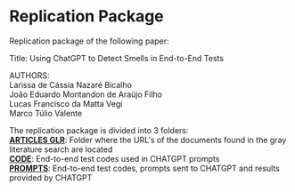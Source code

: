 # Replication Package

Replication package of the following paper:

Title:
Using ChatGPT to Detect Smells in End-to-End Tests

AUTHORS: </br>
Larissa de Cássia Nazaré Bicalho </br>
João Eduardo Montandon de Araújo Filho </br>
Lucas Francisco da Matta Vegi   
Marco Túlio Valente

The replication package is divided into 3 folders: </br>
[**ARTICLES GLR**](https://github.com/larissabicalho/mantis-cypress/tree/main/ARTICLES%20GLR): Folder where the URL's of the documents found in the gray literature search are located </br>
[**CODE**](https://github.com/larissabicalho/mantis-cypress/tree/main/CODE): End-to-end test codes used in CHATGPT prompts </br>
[**PROMPTS**](https://github.com/larissabicalho/mantis-cypress/tree/main/PROMPTS): End-to-end test codes, prompts sent to CHATGPT and results provided by CHATGPT

